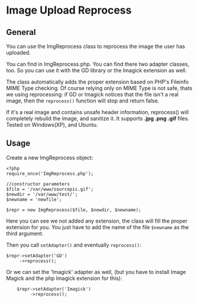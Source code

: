 Image Upload Reprocess
=====================

General
-------
You can use the ImgReprocess class to reprocess the image the user has uploaded.

You can find in ImgReprocess.php. You can find there two adapter classes, too. So you can use it with the GD library or the Imagick extension as well.

The class automatically adds the proper extension based on PHP's Fileinfo MIME Type checking. Of course relying only on MIME Type is not safe, thats we using reprocessing: if GD or Imagick notices that the file isn't a real image, then the `reprocess()` function will stop and return false. 

If it's a real image and contains unsafe header information, reprocess() will completely rebuild the image, and sanitize it. It supports **.jpg .png .gif** files. Tested on Windows(XP), and Ubuntu.

Usage
-----

Create a new ImgReprocess object:
	
    <?php
    require_once('ImgReprocess.php');
    
    //constructor parameters
    $file = '/var/www/sourcepic.gif';
    $newdir = '/var/www/test/';
    $newname = 'newfile';

    $repr = new ImgReprocess($file, $newdir, $newname);
    
Here you can see we not added any extension, the class will fill the proper extension for you. You just have to add the name of the file `$newname` as the third argument.

Then you call `setAdapter()` and eventually `reprocess()`:

    $repr->setAdapter('GD')
         ->reprocess();

Or we can set the 'Imagick' adapter as well, (but you have to install Image Magick and the php Imagick extension for this):  

        $repr->setAdapter('Imagick')
             ->reprocess();
